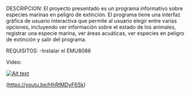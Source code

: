 DESCRIPCION:
El proyecto presentado es un programa informativo sobre especies marinas en peligro de extinción. El programa tiene una interfaz gráfica de usuario interactiva que permite al usuario elegir entre varias opciones, incluyendo ver información sobre el estado de los animales, registrar una especie marina, ver áreas acuáticas, ver especies en peligro de extinción y salir del programa.

REQUISITOS:
-Instalar el EMU8086 

Video:


[![Alt text](https://img.youtube.com/vi/HhRtMDyF6Sk/0.jpg)](https://youtu.be/HhRtMDyF6Sk)

(https://youtu.be/HhRtMDyF6Sk)
